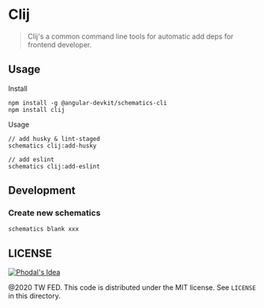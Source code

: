 # Clij


> Clij's a common command line tools for automatic add deps for frontend developer.

## Usage

Install

```
npm install -g @angular-devkit/schematics-cli
npm install clij
```

Usage

```
// add husky & lint-staged
schematics clij:add-husky

// add eslint 
schematics clij:add-eslint
```

## Development


### Create new schematics

```
schematics blank xxx
```


LICENSE
---

[![Phodal's Idea](http://brand.phodal.com/shields/idea-small.svg)](http://ideas.phodal.com/)

@2020 TW FED.  This code is distributed under the MIT license. See `LICENSE` in this directory.
